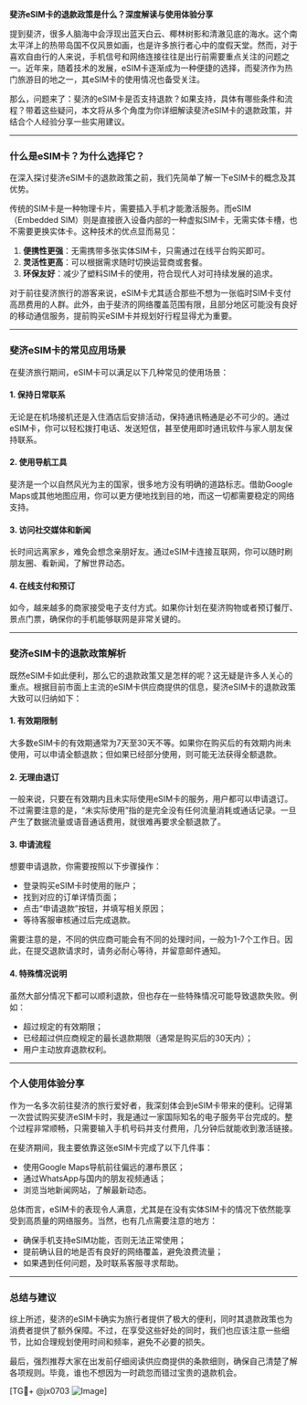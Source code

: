**斐济eSIM卡的退款政策是什么？深度解读与使用体验分享**

提到斐济，很多人脑海中会浮现出蓝天白云、椰林树影和清澈见底的海水。这个南太平洋上的热带岛国不仅风景如画，也是许多旅行者心中的度假天堂。然而，对于喜欢自由行的人来说，手机信号和网络连接往往是出行前需要重点关注的问题之一。近年来，随着技术的发展，eSIM卡逐渐成为一种便捷的选择，而斐济作为热门旅游目的地之一，其eSIM卡的使用情况也备受关注。

那么，问题来了：斐济的eSIM卡是否支持退款？如果支持，具体有哪些条件和流程？带着这些疑问，本文将从多个角度为你详细解读斐济eSIM卡的退款政策，并结合个人经验分享一些实用建议。

---

### **什么是eSIM卡？为什么选择它？**

在深入探讨斐济eSIM卡的退款政策之前，我们先简单了解一下eSIM卡的概念及其优势。

传统的SIM卡是一种物理卡片，需要插入手机才能激活服务。而eSIM（Embedded SIM）则是直接嵌入设备内部的一种虚拟SIM卡，无需实体卡槽，也不需要更换实体卡。这种技术的优点显而易见：

1. **便携性更强**：无需携带多张实体SIM卡，只需通过在线平台购买即可。
2. **灵活性更高**：可以根据需求随时切换运营商或套餐。
3. **环保友好**：减少了塑料SIM卡的使用，符合现代人对可持续发展的追求。

对于前往斐济旅行的游客来说，eSIM卡尤其适合那些不想为一张临时SIM卡支付高昂费用的人群。此外，由于斐济的网络覆盖范围有限，且部分地区可能没有良好的移动通信服务，提前购买eSIM卡并规划好行程显得尤为重要。

---

### **斐济eSIM卡的常见应用场景**

在斐济旅行期间，eSIM卡可以满足以下几种常见的使用场景：

#### **1. 保持日常联系**
无论是在机场接机还是入住酒店后安排活动，保持通讯畅通是必不可少的。通过eSIM卡，你可以轻松拨打电话、发送短信，甚至使用即时通讯软件与家人朋友保持联系。

#### **2. 使用导航工具**
斐济是一个以自然风光为主的国家，很多地方没有明确的道路标志。借助Google Maps或其他地图应用，你可以更方便地找到目的地，而这一切都需要稳定的网络支持。

#### **3. 访问社交媒体和新闻**
长时间远离家乡，难免会想念亲朋好友。通过eSIM卡连接互联网，你可以随时刷朋友圈、看新闻，了解世界动态。

#### **4. 在线支付和预订**
如今，越来越多的商家接受电子支付方式。如果你计划在斐济购物或者预订餐厅、景点门票，确保你的手机能够联网是非常关键的。

---

### **斐济eSIM卡的退款政策解析**

既然eSIM卡如此便利，那么它的退款政策又是怎样的呢？这无疑是许多人关心的重点。根据目前市面上主流的eSIM卡供应商提供的信息，斐济eSIM卡的退款政策大致可以归纳如下：

#### **1. 有效期限制**
大多数eSIM卡的有效期通常为7天至30天不等。如果你在购买后的有效期内尚未使用，可以申请全额退款；但如果已经部分使用，则可能无法获得全额退款。

#### **2. 无理由退订**
一般来说，只要在有效期内且未实际使用eSIM卡的服务，用户都可以申请退订。不过需要注意的是，“未实际使用”指的是完全没有任何流量消耗或通话记录。一旦产生了数据流量或语音通话费用，就很难再要求全额退款了。

#### **3. 申请流程**
想要申请退款，你需要按照以下步骤操作：
- 登录购买eSIM卡时使用的账户；
- 找到对应的订单详情页面；
- 点击“申请退款”按钮，并填写相关原因；
- 等待客服审核通过后完成退款。

需要注意的是，不同的供应商可能会有不同的处理时间，一般为1-7个工作日。因此，在提交退款请求时，请务必耐心等待，并留意邮件通知。

#### **4. 特殊情况说明**
虽然大部分情况下都可以顺利退款，但也存在一些特殊情况可能导致退款失败。例如：
- 超过规定的有效期限；
- 已经超过供应商规定的最长退款期限（通常是购买后的30天内）；
- 用户主动放弃退款权利。

---

### **个人使用体验分享**

作为一名多次前往斐济的旅行爱好者，我深刻体会到eSIM卡带来的便利。记得第一次尝试购买斐济eSIM卡时，我是通过一家国际知名的电子服务平台完成的。整个过程非常顺畅，只需要输入手机号码并支付费用，几分钟后就能收到激活链接。

在斐济期间，我主要依靠这张eSIM卡完成了以下几件事：
- 使用Google Maps导航前往偏远的瀑布景区；
- 通过WhatsApp与国内的朋友视频通话；
- 浏览当地新闻网站，了解最新动态。

总体而言，eSIM卡的表现令人满意，尤其是在没有实体SIM卡的情况下依然能享受到高质量的网络服务。当然，也有几点需要注意的地方：
- 确保手机支持eSIM功能，否则无法正常使用；
- 提前确认目的地是否有良好的网络覆盖，避免浪费流量；
- 如果遇到任何问题，及时联系客服寻求帮助。

---

### **总结与建议**

综上所述，斐济的eSIM卡确实为旅行者提供了极大的便利，同时其退款政策也为消费者提供了额外保障。不过，在享受这些好处的同时，我们也应该注意一些细节，比如合理规划使用时间和频率，避免不必要的损失。

最后，强烈推荐大家在出发前仔细阅读供应商提供的条款细则，确保自己清楚了解各项规则。毕竟，谁也不想因为一时疏忽而错过宝贵的退款机会。

[TG💪+ @jx0703 ![Image](https://github.com/user-attachments/assets/dbca1d08-cadb-493c-b0ec-ad6f7a83f270)]